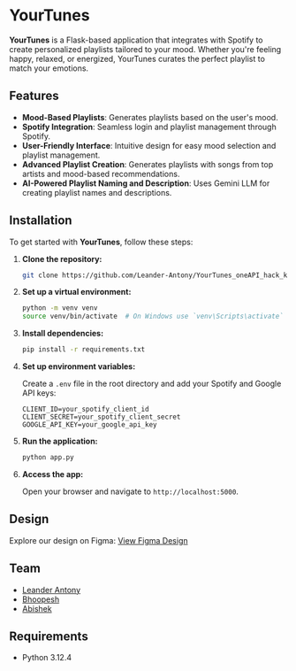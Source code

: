
# YourTunes

**YourTunes** is a Flask-based application that integrates with Spotify to create personalized playlists tailored to your mood. Whether you're feeling happy, relaxed, or energized, YourTunes curates the perfect playlist to match your emotions.

## Features

- **Mood-Based Playlists**: Generates playlists based on the user's mood.
- **Spotify Integration**: Seamless login and playlist management through Spotify.
- **User-Friendly Interface**: Intuitive design for easy mood selection and playlist management.
- **Advanced Playlist Creation**: Generates playlists with songs from top artists and mood-based recommendations.
- **AI-Powered Playlist Naming and Description**: Uses Gemini LLM for creating playlist names and descriptions.

## Installation

To get started with **YourTunes**, follow these steps:

1. **Clone the repository:**

    ```bash
    git clone https://github.com/Leander-Antony/YourTunes_oneAPI_hack_kpr.git
    ```

2. **Set up a virtual environment:**

    ```bash
    python -m venv venv
    source venv/bin/activate  # On Windows use `venv\Scripts\activate`
    ```

3. **Install dependencies:**

    ```bash
    pip install -r requirements.txt
    ```

4. **Set up environment variables:**

    Create a `.env` file in the root directory and add your Spotify and Google API keys:

    ```env
    CLIENT_ID=your_spotify_client_id
    CLIENT_SECRET=your_spotify_client_secret
    GOOGLE_API_KEY=your_google_api_key
    ```

5. **Run the application:**

    ```bash
    python app.py
    ```

6. **Access the app:**

    Open your browser and navigate to `http://localhost:5000`.

## Design

Explore our design on Figma:
[View Figma Design](https://www.figma.com/proto/TkGCbuvVCSGnmnIGGTHzUb/your-tunes?node-id=123-45&t=7fSnlgfd32b9XZl1-1&scaling=contain&content-scaling=fixed&page-id=103%3A40&starting-point-node-id=123%3A45)

## Team

- [Leander Antony](https://github.com/Leander-Antony) 
- [Bhoopesh](https://github.com/bhoopesh1)
- [Abishek](https://github.com/Abishek-coder01)

## Requirements

- Python 3.12.4

